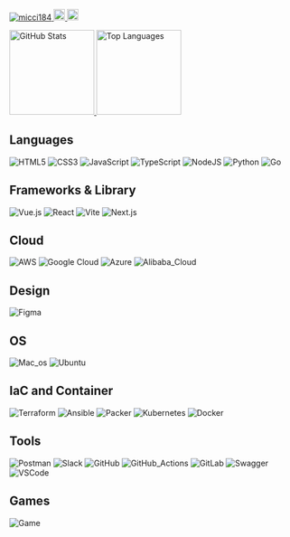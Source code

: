 <div>
  <p align="left">
    <a href="https://github.com/micci184/micci184/">
      <img src="https://komarev.com/ghpvc/?username=micci184" alt="micci184" />
    </a>
    <a href="http://qiita.com/micci184">
      <img height="20" src="https://qiita-badge.apiapi.app/s/micci184/posts.svg" />
    </a>
    <a href="http://qiita.com/micci184">
      <img height="20" src="https://qiita-badge.apiapi.app/s/micci184/contributions.svg" />
    </a>
  </p>
</div>
<div style="clear: both; margin-bottom: 20px;">
  <a href="https://github.com/anuraghazra/github-readme-stats">
    <img
      src="https://github-readme-stats.vercel.app/api?username=micci184&theme=dracula&count_private=true&show_icons=true"
      height="150"
      style="object-fit: cover;" 
      alt="GitHub Stats"
    />
  </a>
  <a href="https://github.com/anuraghazra/github-readme-stats">
    <img
      src="https://github-readme-stats.vercel.app/api/top-langs/?username=micci184&langs_count=8&theme=dracula"
      height="150"
      style="object-fit: cover;" 
      alt="Top Languages"
    />
  </a>
</div>



## Languages

![HTML5](https://img.shields.io/badge/html5-%23E34F26.svg??style=flat-square&logo=html5&logoColor=white)
![CSS3](https://img.shields.io/badge/css3-%23323330.svg??style=flat-square&logo=CSS3&logoColor=white)
![JavaScript](https://img.shields.io/badge/JavaScript-%23007ACC.svg??style=flat-square&logo=JavaScript&logoColor=white)
![TypeScript](https://img.shields.io/badge/TypeScript-007ACC?style=flat-square&logo=typescript&logoColor=white)
![NodeJS](https://img.shields.io/badge/node.js-%6DA55F.svg??style=flat-square&logo=node.js&logoColor=white)
![Python](https://img.shields.io/badge/Python-%23323330.svg??style=flat-square&logo=Python&logoColor=white)
![Go](https://img.shields.io/badge/go-%2300ADD8.svg?style=flat-square&logo=go&logoColor=white)

## Frameworks & Library

![Vue.js](https://img.shields.io/badge/Vue.js-35495E?style=flat-square&logo=Vue.js&logoColor=4FC08D)
![React](https://shields.io/badge/react-black?logo=react&style=flat-square)
![Vite](https://img.shields.io/badge/Vite-B73BFE?style=flat-square&logo=vite&logoColor=FFD62E)
![Next.js](https://img.shields.io/badge/next.js-000000?style=flat-square&logo=nextdotjs&logoColor=white)

## Cloud

![AWS](https://img.shields.io/badge/Amazon_AWS-232F3E?style=flat-square&logo=amazon-aws&logoColor=white)
![Google Cloud](https://img.shields.io/badge/Google_Cloud-4285F4?style=flat-square&logo=google-cloud&logoColor=white)
![Azure](https://img.shields.io/badge/Microsoft_Azure-0089D6?style=flat-square&logo=microsoft-azure&logoColor=white)
![Alibaba_Cloud](https://img.shields.io/badge/Alibaba_Cloud-FF6A00?style=flat-square&logo=alibabacloud&logoColor=white)

## Design

![Figma](https://img.shields.io/badge/figma-%23F24E1E.svg?style=flat-square&logo=figma&logoColor=white)

## OS

![Mac_os](https://img.shields.io/badge/mac%20os-000000?style=flat-square&logo=apple&logoColor=white)
![Ubuntu](https://img.shields.io/badge/Ubuntu-E95420?style=flat-square&logo=ubuntu&logoColor=white)

## IaC and Container

![Terraform](https://img.shields.io/static/v1?style=flat-square&message=Terraform&color=844FBA&logo=Terraform&logoColor=FFFFFF&label=)
![Ansible](https://img.shields.io/badge/ansible-%231A1918.svg?style=flat-square&logo=ansible&logoColor=white)
![Packer](https://img.shields.io/badge/packer-%23E7EEF0.svg?style=flat-square&logo=packer&logoColor=%2302A8EF)
![Kubernetes](https://img.shields.io/badge/kubernetes-%23326ce5.svg?style=flat-square&logo=kubernetes&logoColor=white)
![Docker](https://img.shields.io/badge/docker-%230db7ed.svg?style=flat-square&logo=docker&logoColor=white)

## Tools

![Postman](https://img.shields.io/badge/Postman-FF6C37?style=flat-square&logo=postman&logoColor=white)
![Slack](https://img.shields.io/badge/Slack-4A154B?style=flat-square&logo=slack&logoColor=white)
![GitHub](https://img.shields.io/badge/GitHub-100000?style=flat-square&logo=github&logoColor=white)
![GitHub_Actions](https://img.shields.io/badge/GitHub_Actions-2088FF?style=flat-square&logo=github-actions&logoColor=white)
![GitLab](https://img.shields.io/badge/GitLab-330F63?style=flat-square&logo=gitlab&logoColor=white)
![Swagger](https://img.shields.io/badge/-Swagger-%23Clojure?style=flat-square&logo=swagger&logoColor=white)
![VSCode](https://img.shields.io/badge/VSCode-0078D4?style=flat-square&logo=visual%20studio%20code&logoColor=white)

## Games

![Game](https://img.shields.io/badge/FIFA-B7312F?style=flat-square&logo=fifa&logoColor=white)

